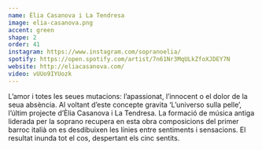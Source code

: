 ```yaml
---
name: Èlia Casanova i La Tendresa
image: elia-casanova.png
accent: green
shape: 2
order: 41
instagram: https://www.instagram.com/sopranoelia/
spotify: https://open.spotify.com/artist/7n61Nr3MqULkZfoXJDEY7N
website: http://eliacasanova.com/
video: vUUo9IYUozk
---
```


L’amor i totes les seues mutacions: l’apassionat, l’innocent o el dolor de la seua absència. Al voltant d’este concepte gravita ‘L’universo sulla pelle’, l’últim projecte d’Èlia Casanova i La Tendresa. La formació de música antiga liderada per la soprano recupera en esta obra composicions del primer barroc italià on es desdibuixen les línies entre sentiments i sensacions. El resultat inunda tot el cos, despertant els cinc sentits.
